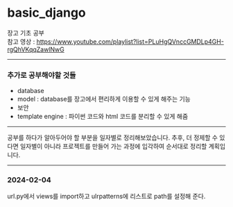 # basic_django
장고 기초 공부 <br>
참고 영상 : https://www.youtube.com/playlist?list=PLuHgQVnccGMDLp4GH-rgQhVKqqZawlNwG
***
### 추가로 공부해야할 것들
* database
* model : database를 장고에서 편리하게 이용할 수 있게 해주는 기능
* 보안
* template engine : 파이썬 코드와 html 코드를 분리할 수 있게 해줌

***
공부를 하다가 알아두어야 할 부분을 일자별로 정리해보았습니다. 추후, 더 정제할 수 있다면 일자별이 아니라 프로젝트를 만들어 가는 과정에 입각하여 순서대로 정리할 계획입니다.
***
### 2024-02-04
url.py에서 views를 import하고 ulrpatterns에 리스트로 path를 설정해 준다.
